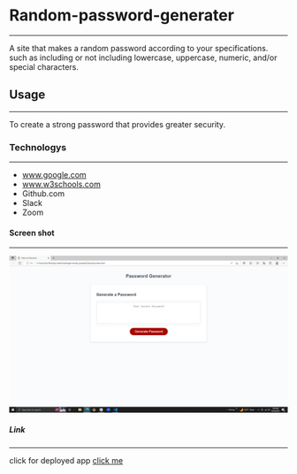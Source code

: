 # Random-password-generater
***
A site that makes a random password according to your specifications. such as including or not including lowercase, uppercase, numeric, and/or special characters.
## Usage
***
To create a strong password that provides greater security.
### Technologys
***
* www.google.com
* www.w3schools.com
* Github.com
* Slack
* Zoom
#### Screen shot
***
![image](/assets/images/Screenshot.png)
##### Link
***
click for deployed app
[click me](https://lacnoskillz.github.io/Random-password-generater/)
